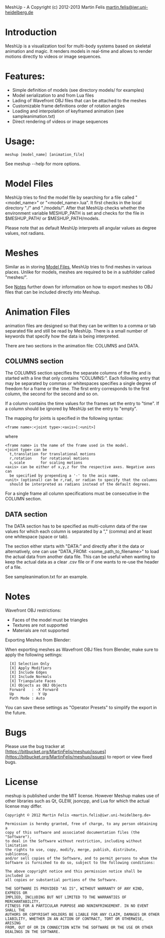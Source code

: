 MeshUp - A Copyright (c) 2012-2013 Martin Felis <martin.felis@iwr.uni-heidelberg.de>

Introduction
============

MeshUp is a visualization tool for multi-body systems based on skeletal animation and magic. It renders models in real-time and allows to render motions directly to videos or image sequences.

Features:
========

  * Simple definition of models (see directory models/ for examples)
  * Model serialization to and from Lua files
  * Lading of Wavefront OBJ files that can be attached to the meshes
  * Customizable frame definitions order of rotation angles
  * Loading and interpolation of keyframed animation (see sampleanimation.txt)
  * Direct rendering of videos or image sequences

Usage:
======

	meshup [model_name] [animation_file]

See meshup --help for more options.

Model Files
===========

MeshUp tries to find the model file by searching for a file called
"<model_name>" or "<model_name>.lua". It first checks in the local
directory "./" and "./models/". After that MeshUp checks whether the
environment variable MESHUP_PATH is set and checks for the file in
$MESHUP_PATH/ or $MESHUP_PATH/models.

Please note that as default MeshUp interprets all angular values as degree
values, not radians.

Meshes
======

Similar as in storing [Model Files](#ModelFiles), MeshUp tries to find meshes in various
places. Unlike for models, meshes are required to be in a subfolder called
"meshes/".

See [Notes](#Notes) further down for information on how to export meshes to OBJ files
that can be included directly into Meshup.

Animation Files
===============

animation files are designed so that they can be written to a comma or tab
separated file and still be read by MeshUp. There is a small number of
keywords that specify how the data is being interpreted.

There are two sections in the animation file: COLUMNS and DATA.

COLUMNS section
---------------

The COLUMNS section specifies the separate columns of the file and is
started with a line that only contains "COLUMNS:". Each following entry
that may be separated by commas or whitespaces specifies a single degree of
freedom for a frame or the time. The first entry corresponds to the first
column, the second for the second and so on.

If a column contains the time values for the frames set the entry to
"time". If a column should be ignored by MeshUp set the entry to "empty".

The mapping for joints is specified in the following syntax:

	<frame name>:<joint type>:<axis>[:<unit>]

where

	<frame name> is the name of the frame used in the model.
	<joint type> can be 
	  t,translation for translational motions
	  r,rotation    for rotational motions
	  s,scale       for scaling motions
	<axis> can be either of x,y,z for the respective axes. Negative axes can
	  be specified by prepending a '-' to the axis name.
	<unit> (optional) can be r,rad, or radian to specify that the columns
	  should be interpreted as radians instead of the default degrees.

For a single frame all column specifications must be consecutive in the
COLUMN section.


DATA section
------------

The DATA section has to be specified as multi-column data of the raw values
for which each column is separated by a "," (comma) and at least one
	whitespace (space or tab).

The section either starts with "DATA:" and directly after it the data or
alternatively, one can use "DATA_FROM: <some_path_to_filename>" to load the
actual data from another data file. This can be useful when wanting to keep
the actual data as a clear .csv file or if one wants to re-use the header
of a file.

See sampleanimation.txt for an example.

Notes
=====

Wavefront OBJ restrictions:

  * Faces of the model must be triangles
  * Textures are not supported
  * Materials are not supported

Exporting Meshes from Blender:

When exporting meshes as Wavefront OBJ files from Blender, make sure to
apply the following settings:

	  [X] Selection Only
	  [X] Apply Modifiers
	  [X] Include Edges
	  [X] Include Normals
	  [X] Triangulate Faces
	  [X] Objects as OBJ Objects
	  Forward   : -X Forward
	  Up        :  Y Up
	  Path Mode : Auto

You can save these settings as "Operator Presets" to simplify the export
in the future.

Bugs
====

Please use the bug tracker at [https://bitbucket.org/MartinFelis/meshup/issues](https://bitbucket.org/MartinFelis/meshup/issues) to report or view fixed bugs.

License
=======

meshup is published under the MIT license. However Meshup makes use of
other libraries such as Qt, GLEW, jsoncpp, and Lua for which the actual
license may differ.

	Copyright © 2012 Martin Felis <martin.felis@iwr.uni-heidelberg.de>
	
	Permission is hereby granted, free of charge, to any person obtaining a
	copy of this software and associated documentation files (the "Software"),
	to deal in the Software without restriction, including without limitation
	the rights to use, copy, modify, merge, publish, distribute, sublicense,
	and/or sell copies of the Software, and to permit persons to whom the
	Software is furnished to do so, subject to the following conditions:
	
	The above copyright notice and this permission notice shall be included in
	all copies or substantial portions of the Software.
	
	THE SOFTWARE IS PROVIDED "AS IS", WITHOUT WARRANTY OF ANY KIND, EXPRESS OR
	IMPLIED, INCLUDING BUT NOT LIMITED TO THE WARRANTIES OF MERCHANTABILITY,
	FITNESS FOR A PARTICULAR PURPOSE AND NONINFRINGEMENT. IN NO EVENT SHALL THE
	AUTHORS OR COPYRIGHT HOLDERS BE LIABLE FOR ANY CLAIM, DAMAGES OR OTHER
	LIABILITY, WHETHER IN AN ACTION OF CONTRACT, TORT OR OTHERWISE, ARISING
	FROM, OUT OF OR IN CONNECTION WITH THE SOFTWARE OR THE USE OR OTHER
	DEALINGS IN THE SOFTWARE. 
